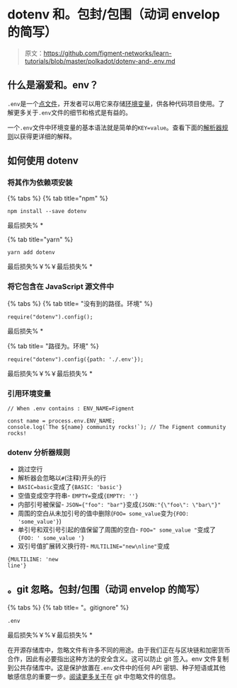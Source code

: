 # dotenv 和。包封/包围（动词 envelop 的简写）

> 原文：<https://github.com/figment-networks/learn-tutorials/blob/master/polkadot/dotenv-and-.env.md>

## 什么是溺爱和。env？

`.env`是一个[点文件](https://medium.com/@webprolific/getting-started-with-dotfiles-43c3602fd789)，开发者可以用它来存储[环境变量](https://medium.com/chingu/an-introduction-to-environment-variables-and-how-to-use-them-f602f66d15fa)，供各种代码项目使用。了解更多关于`.env`文件的细节和格式是有益的。

一个`.env`文件中环境变量的基本语法就是简单的`KEY=value`。查看下面的[解析器规则](/figment-networks/learn-tutorials/blob/master/polkadot/dotenv-and-.env.md#dotenv-parser-rules)以获得更详细的解释。

## 如何使用 dotenv

### 将其作为依赖项安装

{% tabs %} {% tab title="npm" %}

```
npm install --save dotenv
```

最后损失% *

{% tab title="yarn" %}

```
yarn add dotenv 
```

最后损失%￥%￥最后损失% *

### 将它包含在 JavaScript 源文件中

{% tabs %} {% tab title= "没有到的路径。环境" %}

```
require("dotenv").config();
```

最后损失% *

{% tab title= "路径为。环境" %}

```
require("dotenv").config({path: './.env'});
```

最后损失%￥%￥最后损失% *

### 引用环境变量

```
// When .env contains : ENV_NAME=Figment

const name = process.env.ENV_NAME;
console.log(`The ${name} community rocks!`); // The Figment community rocks!
```

### dotenv 分析器规则

*   跳过空行
*   解析器会忽略以`#`(注释)开头的行
*   `BASIC=basic`变成了`{BASIC: 'basic'}`
*   空值变成空字符串- `EMPTY=`变成`{EMPTY: ''}`
*   内部引号被保留- `JSON={"foo": "bar"}`变成`{JSON:"{\"foo\": \"bar\"}"`
*   周围的空白从未加引号的值中删除(`FOO= some_value`变为`{FOO: 'some_value'}`)
*   单引号和双引号引起的值保留了周围的空白- `FOO=" some_value "`变成了`{FOO: ' some_value '}`
*   双引号值扩展转义换行符- `MULTILINE="new\nline"`变成

```
{MULTILINE: 'new
line'} 
```

## 。git 忽略。包封/包围（动词 envelop 的简写）

{% tabs %} {% tab title= "。gitignore" %}

```
.env 
```

最后损失%￥%￥最后损失% *

在开源存储库中，忽略文件有许多不同的用途。由于我们正在与区块链和加密货币合作，因此有必要指出这种方法的安全含义。这可以防止 git 签入。env 文件复制到公共存储库中。这是保护放置在`.env`文件中的任何 API 密钥、种子短语或其他敏感信息的重要一步。[阅读更多关于](https://docs.github.com/en/github/getting-started-with-github/ignoring-files)在 git 中忽略文件的信息。